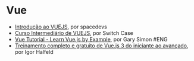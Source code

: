 # Vue

- [Introdução ao VUEJS](https://www.youtube.com/watch?v=Y6kgwKjx8RQ&list=PLZ8sofC1-EAa0pTq8M4D-xk25SPAdjatK), por spacedevs
- [Curso Intermediário de VUEJS](https://www.youtube.com/playlist?list=PLp7Agl_Dsq-xqtT7jn6PgzwC2jqdMajP2&app=desktop), por Switch Case
- [Vue Tutorial - Learn Vue.js by Example](https://coursetro.com/courses/23/Vue-Tutorial-in-2018---Learn-Vue.js-by-Example), por Gary Simon  #ENG
- [Treinamento completo e gratuito de Vue.js 3 do iniciante ao avançado](https://igorhalfeld.teachable.com/p/treinamento-completo-e-gratuito-de-vue-js-3-do-iniciante-ao-avancado), por Igor Halfeld
